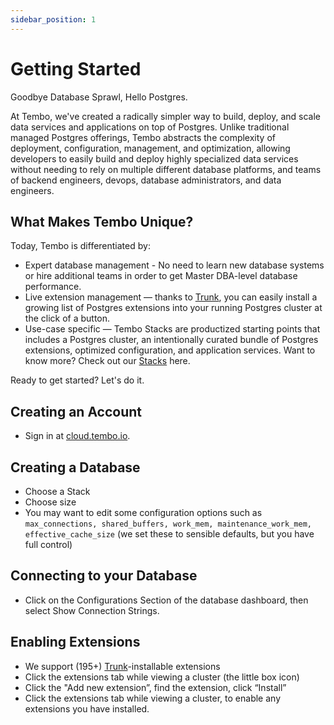 ```yaml
---
sidebar_position: 1
---
```


# Getting Started

Goodbye Database Sprawl, Hello Postgres.

At Tembo, we've created a radically simpler way to build, deploy, and scale data services and applications on top of Postgres. Unlike traditional managed Postgres offerings, Tembo abstracts the complexity of deployment, configuration, management, and optimization, allowing developers to easily build and deploy highly specialized data services without needing to rely on multiple different database platforms, and teams of backend engineers, devops, database administrators, and data engineers.

## What Makes Tembo Unique?

Today, Tembo is differentiated by:

- Expert database management - No need to learn new database systems or hire additional teams in order to get Master DBA-level database performance.
- Live extension management — thanks to [Trunk](https://www.pgt.dev), you can easily install a growing list of Postgres extensions into your running Postgres cluster at the click of a button.
- Use-case specific — Tembo Stacks are productized starting points that includes a Postgres cluster, an intentionally curated bundle of Postgres extensions, optimized configuration, and application services. Want to know more? Check out our [Stacks](https://tembo.io/docs/category/tembo-stacks) here.

Ready to get started? Let's do it. 

## Creating an Account

- Sign in at [cloud.tembo.io](https://cloud.tembo.io/).

## Creating a Database

- Choose a Stack
- Choose size
- You may want to edit some configuration options such as `max_connections, shared_buffers, work_mem, maintenance_work_mem, effective_cache_size` (we set these to sensible defaults, but you have full control)

## Connecting to your Database

- Click on the Configurations Section of the database dashboard, then select Show Connection Strings.

## Enabling Extensions

- We support (195+) [Trunk](https://www.pgt.dev)-installable extensions 
- Click the extensions tab while viewing a cluster (the little box icon)
- Click the "Add new extension”, find the extension, click “Install”
- Click the extensions tab while viewing a cluster, to enable any extensions you have installed.
